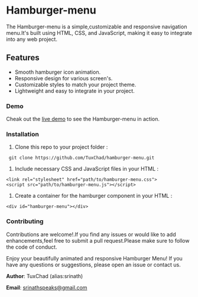 # Hamburger-menu

The Hamburger-menu is a simple,customizable and responsive navigation menu.It's built using HTML, CSS, and JavaScript, making it easy to integrate into any web project.


## Features

* Smooth hamburger icon animation.
* Responsive design for various screen's.
* Customizable styles to match your project theme.
* Lightweight and easy to integrate in your project.

### Demo

Cheak out the [live demo](https://open-hamburger-menu.netlify.app/) to see the Hamburger-menu in action.

### Installation

1. Clone this repo to your project folder :

```
 git clone https://github.com/TuxChad/hamburger-menu.git 
```

1. Include necessary CSS and JavaScript files in your HTML :

```
<link rel="stylesheet" href="path/to/hamburger-menu.css">
<script src="path/to/hamburger-menu.js"></script>
```

1. Create a container for the hamburger component in your HTML :

```
<div id="hamburger-menu"></div>
```

### Contributing
Contributions are welcome!.If you find any issues or would like to add enhancements,feel free to submit a pull request.Please make sure to follow the code of conduct.

Enjoy your beautifully animated and responsive Hamburger Menu! If you have any questions or suggestions, please open an issue or contact us.

**Author**: TuxChad (alias:srinath) 

**Email**: srinathspeaks@gmail.com
